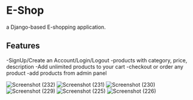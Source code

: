 # E-Shop
a Django-based E-shopping application.
## Features
-SignUp/Create an Account/Login/Logout
-products with category, price, description
-Add unlimited products to your cart
-checkout or order any product
-add products from admin panel

![Screenshot (232)](https://user-images.githubusercontent.com/52147606/109914884-e1519d80-7cd6-11eb-9512-1db322a1c336.png)
![Screenshot (231)](https://user-images.githubusercontent.com/52147606/109914896-e4e52480-7cd6-11eb-816a-ecbbcacda1e7.png)
![Screenshot (230)](https://user-images.githubusercontent.com/52147606/109914899-e6aee800-7cd6-11eb-80e7-df9f457f4868.png)
![Screenshot (229)](https://user-images.githubusercontent.com/52147606/109914906-e9a9d880-7cd6-11eb-9649-1a21b2e03df0.png)
![Screenshot (225)](https://user-images.githubusercontent.com/52147606/109914919-f0d0e680-7cd6-11eb-968c-121fded529b0.png)
![Screenshot (226)](https://user-images.githubusercontent.com/52147606/109914928-f4646d80-7cd6-11eb-8531-68e45ffb9256.png)

